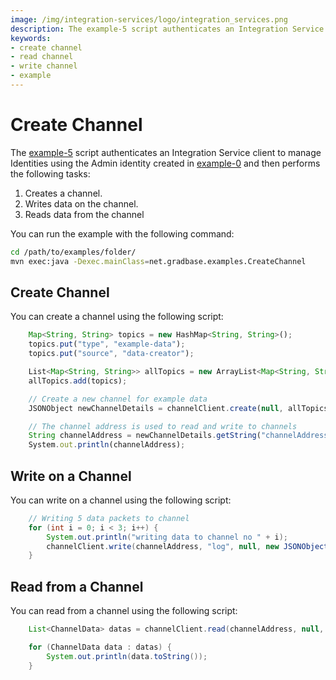 ```yaml
---
image: /img/integration-services/logo/integration_services.png
description: The example-5 script authenticates an Integration Service client to manage Identities using the Admin identity created in example-0 and then creates a channel, writes data on the channel, reads data from the channel.
keywords:
- create channel
- read channel
- write channel
- example
---
```

# Create Channel

The [example-5](https://github.com/albydeca/iota-is-sdk/blob/main/examples/src/main/java/net/gradbase/examples/CreateChannel.java)
script authenticates an Integration Service client to manage Identities using the Admin identity created in [example-0](how-to-run-examples) and then performs the following tasks:

1. Creates a channel.
2. Writes data on the channel.
3. Reads data from the channel

You can run the example with the following command:

```bash
cd /path/to/examples/folder/
mvn exec:java -Dexec.mainClass=net.gradbase.examples.CreateChannel
```

## Create Channel

You can create a channel using the following script:

```js
    Map<String, String> topics = new HashMap<String, String>();
    topics.put("type", "example-data");
    topics.put("source", "data-creator");

    List<Map<String, String>> allTopics = new ArrayList<Map<String, String>>();
    allTopics.add(topics);

    // Create a new channel for example data
    JSONObject newChannelDetails = channelClient.create(null, allTopics, null, null, null);

    // The channel address is used to read and write to channels
    String channelAddress = newChannelDetails.getString("channelAddress");
    System.out.println(channelAddress);
```

## Write on a Channel

You can write on a channel using the following script:

```java
    // Writing 5 data packets to channel
    for (int i = 0; i < 3; i++) {
        System.out.println("writing data to channel no " + i);
        channelClient.write(channelAddress, "log", null, new JSONObject().put("log", "This is log number " + i));
    }
```

## Read from a Channel

You can read from a channel using the following script:

```java
    List<ChannelData> datas = channelClient.read(channelAddress, null, null, null, null, null);

    for (ChannelData data : datas) {
        System.out.println(data.toString());
    }
```
